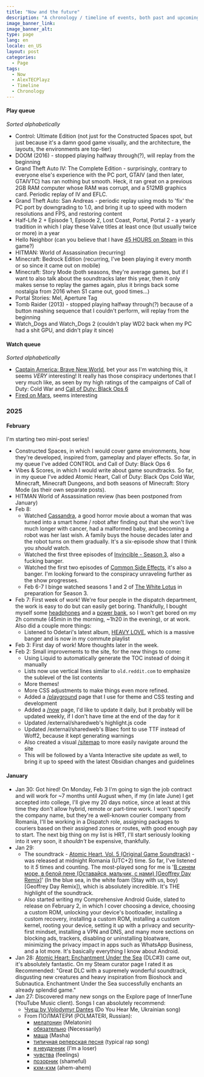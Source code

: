 ```yaml
---
title: "Now and the future"
description: "A chronology / timeline of events, both past and upcoming. You know, stuff like what music am I listening to this week or whatnot."
image_banner_link:
image_banner_alt:
type: page
lang: en
locale: en_US
layout: post
categories:
  - Page
tags:
  - Now
  - AlexTECPlayz
  - Timeline
  - Chronology
---
```


#### Play queue

*Sorted alphabetically*

- Control: Ultimate Edition (not just for the Constructed Spaces spot, but just because it's a damn good game visually, and the architecture, the layouts, the environments are top-tier)
- DOOM (2016) - stopped playing halfway through(?), will replay from the beginning
- Grand Theft Auto IV: The Complete Edition - surprisingly, contrary to everyone else's experience with the PC port, GTAIV (and then later, GTAIVTC) has ran nothing but smooth. Heck, it ran great on a previous 2GB RAM computer whose RAM was corrupt, and a 512MB graphics card. Periodic replay of IV and EFLC.
- Grand Theft Auto: San Andreas - periodic replay using mods to 'fix' the PC port by downgrading to 1.0, and bring it up to speed with modern resolutions and FPS, and restoring content
- Half-Life 2 + Episode 1, Episode 2, Lost Coast, Portal, Portal 2 - a yearly tradition in which I play these Valve titles at least once (but usually twice or more) in a year
- Hello Neighbor (can you believe that I have [45 HOURS on Steam](https://steamcommunity.com/id/alextecplayz/recommended/521890) in this game?)
- HITMAN: World of Assassination (recurring)
- Minecraft: Bedrock Edition (recurring, I've been playing it every month or so since it came out on mobile)
- Minecraft: Story Mode (both seasons, they're average games, but if I want to also talk about the soundtracks later this year, then it only makes sense to replay the games again, plus it brings back some nostalgia from 2016 when S1 came out, good times...)
- Portal Stories: Mel, Aperture Tag
- Tomb Raider (2013) - stopped playing halfway through(?) because of a button mashing sequence that I couldn't perform, will replay from the beginning
- Watch_Dogs and Watch_Dogs 2 (couldn't play WD2 back when my PC had a shit GPU, and didn't play it since)

#### Watch queue

*Sorted alphabetically*

- [Captain America: Brave New World](https://www.imdb.com/title/tt14513804/), bet your ass I'm watching this, it seems *VERY* interesting! It really has those conspiracy undertones that I very much like, as seen by my high ratings of the campaigns of Call of Duty: Cold War and [Call of Duty: Black Ops 6](https://alextecplayz.github.io/post/2024/10/24/Call-of-Duty-Black-Ops-6-review.html)
- [Fired on Mars](https://www.imdb.com/title/tt27507828/), seems interesting

### 2025

#### February

I'm starting two mini-post series!

- Constructed Spaces, in which I would cover game environments, how they're developed, inspired from, gameplay and player effects. So far, in my queue I've added CONTROL and Call of Duty: Black Ops 6
- Vibes & Scores, in which I would write about game soundtracks. So far, in my queue I've added Atomic Heart, Call of Duty: Black Ops Cold War, Minecraft, Minecraft Dungeons, and both seasons of Minecraft: Story Mode (as their own separate posts).
- HITMAN World of Assassination review (has been postponed from January)
- Feb 8:
  - Watched [Cassandra](https://www.imdb.com/title/tt29135600/), a good horror movie about a woman that was turned into a smart home / robot after finding out that she won't live much longer with cancer, had a malformed baby, and becoming a robot was her last wish. A family buys the house decades later and the robot turns on them gradually. It's a six-episode show that I think you *should* watch.
  - Watched the first three episodes of [Invincible - Season 3](https://www.imdb.com/title/tt6741278/episodes/?season=3), also a fucking banger.
  - Watched the first two episodes of [Common Side Effects](https://www.imdb.com/title/tt28093628/), it's also a banger. I'm looking forward to the conspiracy unraveling further as the show progresses.
  - Feb 6-7 I binge watched seasons 1 and 2 of [The White Lotus](https://www.imdb.com/title/tt13406094/) in preparation for Season 3.
- Feb 7: First week of work! We're four people in the dispatch department, the work is easy to do but can easily get boring. Thankfully, I bought myself some [headphones](https://electronics.sony.com/audio/headphones/truly-wireless-earbuds/p/wfc700n-b) and a [power bank](https://www.samsung.com/ie/mobile-accessories/battery-pack-20-000mah-beige-usb-c-eb-p4520xuegeu/), so I won't get bored on my 2h commute (45min in the morning, ~1h20 in the evening), or at work. Also did a couple more things:
  - Listened to Odetari's latest album, [HEAVY LOVE](https://music.youtube.com/playlist?list=OLAK5uy_mKGd8f-dnooscEnPYusCpMEmOr7NXJ7Po), which is a massive banger and is now in my commute playlist
- Feb 3: First day of work! More thoughts later in the week.
- Feb 2: Small improvements to the site, for the new things to come:
  - Using Liquid to automatically generate the TOC instead of doing it manually
  - Lists now use vertical lines similar to `old.reddit.com` to emphasize the sublevel of the list contents
  - More themes!
  - More CSS adjustments to make things even more refined.
  - Added a [/playground](https://alextecplayz.github.io/playground) page that I use for theme and CSS testing and development
  - Added a [/now](https://alextecplayz.github.io/now) page, I'd like to update it daily, but it probably will be updated weekly, if I don't have time at the end of the day for it
  - Updated /external/sharedweb's highlight.js code
  - Updated /external/sharedweb's Blaec font to use TTF instead of Woff2, because it kept generating warnings
  - Also created a visual [/sitemap](https://alextecplayz.github.io/sitemap) to more easily navigate around the site
  - This will be followed by a Vanta Interactive site update as well, to bring it up to speed with the latest Obsidian changes and guidelines

#### January

- Jan 30: Got hired! On Monday, Feb 3 I'm going to sign the job contract and will work for ~7 months until August when, if my (in late June) I get accepted into college, I'll give my 20 days notice, since at least at this time they don't allow hybrid, remote or part-time work. I won't specify the company name, but they're a well-known courier company from Romania, I'll be working in a Dispatch role, assigning packages to couriers based on their assigned zones or routes, with good enough pay to start. The next big thing on my list is HRT, I'll start seriously looking into it very soon, it *shouldn't* be expensive, thankfully.
- Jan 29:
  - The soundtrack - [Atomic Heart, Vol. 5 (Original Game Soundtrack)](https://music.youtube.com/playlist?list=OLAK5uy_k01QjqatkiZLOiQd0RInblY_6XkQ40_28) - was released at midnight Romania (UTC+2) time. So far, I've listened to it *5* times and counting. The most-played song for me is '[В синем море, в белой пене (Оставайся, мальчик, с нами) [Geoffrey Day Remix]](https://music.youtube.com/watch?v=pGhTP-wxGMA)' (In the blue sea, in the white foam (Stay with us, boy) [Geoffrey Day Remix]), which is absolutely incredible. It's THE highlight of the soundtrack.
  - Also started writing my Comprehensive Android Guide, slated to release on February 2, in which I cover choosing a device, choosing a custom ROM, unlocking your device's bootloader, installing a custom recovery, installing a custom ROM, installing a custom kernel, rooting your device, setting it up with a privacy and security-first mindset, installing a VPN and DNS, and many more sections on blocking ads, trackers, disabling or uninstalling bloatware, minimizing the privacy impact in apps such as WhatsApp Business, and a lot more. It's basically everything I know about Android.
- Jan 28: [Atomic Heart: Enchantment Under the Sea](https://store.steampowered.com/app/2214823/Atomic_Heart__Enchantment_Under_the_Sea/) (DLC#3) came out, it's absolutely fantastic. On my Steam curator page I rated it as Recommended: "Great DLC with a supremely wonderful soundtrack, disgusting new creatures and heavy inspiration from Bioshock and Subnautica. Enchantment Under the Sea successfully enchants an already splendid game."
- Jan 27: Discovered many new songs on the Explore page of InnerTune (YouTube Music client). Songs I can absolutely recommend:
  - [Чуєш by Volodymyr Dantes](https://music.youtube.com/watch?v=5QWnm7aCGog) (Do You Hear Me, Ukrainian song)
  - From ПОЛМАТЕРИ (POLMATERI, Russian):
    - [мелатонин](https://music.youtube.com/watch?v=zbNIxSnW-Vk) (Melatonin)
    - [обязательно](https://music.youtube.com/watch?v=KKmNyTvP-UI) (Necessarily)
    - [маша](https://music.youtube.com/watch?v=WU1Sn4zGI7s) (Masha)
    - [типичная реперская песня](https://music.youtube.com/watch?v=J3GwrOngdB8) (typical rap song)
    - [я неудачник](https://music.youtube.com/watch?v=hNyE5Aw-nQ0) (I'm a loser)
    - [чувства](https://music.youtube.com/watch?v=t1_-q3dw6Nk) (feelings)
    - [позорник](https://music.youtube.com/watch?v=2BxS-CXhZM8) (shameful)
    - [кхм-кхм](https://music.youtube.com/watch?v=f_t7JtAPaHI) (ahem-ahem)
